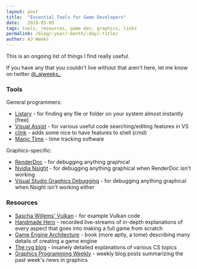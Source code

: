 ```yaml
---
layout: post
title:  "Essential Tools for Game Developers"
date:   2019-05-05
tags: tools, resources, game dev, graphics, links
permalink: /blog/:year/:month/:day/:title/
author: AJ Weeks
---
```


This is an ongoing list of things I find really useful.

If you have any that you couldn't live without that aren't here, let me know on twitter [@\_ajweeks\_](https://twitter.com/_ajweeks_)

### Tools
General programmers:
- [Listary](https://www.listary.com/) - for finding any file or folder on your system almost instantly [free]
- [Visual Assist](https://www.wholetomato.com/) - for various useful code searching/editing features in VS
- [clink](https://github.com/mridgers/clink) - adds some nice to have features to shell (cmd)
- [Manic Time](https://www.manictime.com/) - time tracking software

Graphics-specific:
- [RenderDoc](https://renderdoc.org/) - for debugging anything graphical
- [Nvidia Nsight](https://developer.nvidia.com/nsight-visual-studio-edition) - for debugging anything graphical when RenderDoc isn't working
- [Visual Studio Graphics Debugging](https://docs.microsoft.com/en-us/visualstudio/debugger/graphics/visual-studio-graphics-diagnostics?view=vs-2019) - for debugging anything graphical when Nsight isn't working either

### Resources
- [Sascha Willems' Vulkan](https://github.com/SaschaWillems/Vulkan) - for example Vulkan code
- [Handmade Hero](https://handmadehero.org/watch) - recorded live-streams of in-depth explanations of every aspect that goes into making a full game from scratch
- [Game Engine Architecture](https://www.gameenginebook.com/) - book (more aptly, a tome) describing many details of creating a game engine
- [The ryg blog](https://fgiesen.wordpress.com/) - insanely detailed explanations of various CS topics
- [Graphics Programming Weekly](https://www.jendrikillner.com/tags/weekly/) - weekly blog posts summarizing the past week's news in graphics
